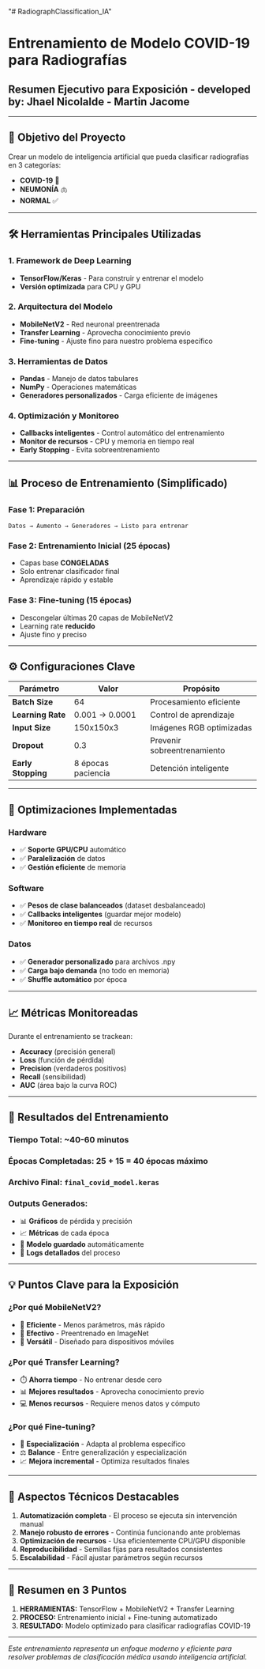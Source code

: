 "# RadiographClassification_IA" 
# Entrenamiento de Modelo COVID-19 para Radiografías
## Resumen Ejecutivo para Exposición - developed by: Jhael Nicolalde - Martin Jacome

---

## 🎯 **Objetivo del Proyecto**
Crear un modelo de inteligencia artificial que pueda clasificar radiografías en 3 categorías:
- **COVID-19** 🦠
- **NEUMONÍA** 🫁  
- **NORMAL** ✅

---

## 🛠️ **Herramientas Principales Utilizadas**

### **1. Framework de Deep Learning**
- **TensorFlow/Keras** - Para construir y entrenar el modelo
- **Versión optimizada** para CPU y GPU

### **2. Arquitectura del Modelo**
- **MobileNetV2** - Red neuronal preentrenada
- **Transfer Learning** - Aprovecha conocimiento previo
- **Fine-tuning** - Ajuste fino para nuestro problema específico

### **3. Herramientas de Datos**
- **Pandas** - Manejo de datos tabulares
- **NumPy** - Operaciones matemáticas
- **Generadores personalizados** - Carga eficiente de imágenes

### **4. Optimización y Monitoreo**
- **Callbacks inteligentes** - Control automático del entrenamiento
- **Monitor de recursos** - CPU y memoria en tiempo real
- **Early Stopping** - Evita sobreentrenamiento

---

## 📊 **Proceso de Entrenamiento (Simplificado)**

### **Fase 1: Preparación**
```
Datos → Aumento → Generadores → Listo para entrenar
```

### **Fase 2: Entrenamiento Inicial (25 épocas)**
- Capas base **CONGELADAS**
- Solo entrenar clasificador final
- Aprendizaje rápido y estable

### **Fase 3: Fine-tuning (15 épocas)**  
- Descongelar últimas 20 capas de MobileNetV2
- Learning rate **reducido**
- Ajuste fino y preciso

---

## ⚙️ **Configuraciones Clave**

| Parámetro | Valor | Propósito |
|-----------|--------|-----------|
| **Batch Size** | 64 | Procesamiento eficiente |
| **Learning Rate** | 0.001 → 0.0001 | Control de aprendizaje |
| **Input Size** | 150x150x3 | Imágenes RGB optimizadas |
| **Dropout** | 0.3 | Prevenir sobreentrenamiento |
| **Early Stopping** | 8 épocas paciencia | Detención inteligente |

---

## 🚀 **Optimizaciones Implementadas**

### **Hardware**
- ✅ **Soporte GPU/CPU** automático
- ✅ **Paralelización** de datos
- ✅ **Gestión eficiente** de memoria

### **Software**
- ✅ **Pesos de clase balanceados** (dataset desbalanceado)
- ✅ **Callbacks inteligentes** (guardar mejor modelo)
- ✅ **Monitoreo en tiempo real** de recursos

### **Datos**
- ✅ **Generador personalizado** para archivos .npy
- ✅ **Carga bajo demanda** (no todo en memoria)
- ✅ **Shuffle automático** por época

---

## 📈 **Métricas Monitoreadas**

Durante el entrenamiento se trackean:
- **Accuracy** (precisión general)
- **Loss** (función de pérdida)
- **Precision** (verdaderos positivos)
- **Recall** (sensibilidad)
- **AUC** (área bajo la curva ROC)

---

## 🎯 **Resultados del Entrenamiento**

### **Tiempo Total:** ~40-60 minutos
### **Épocas Completadas:** 25 + 15 = 40 épocas máximo
### **Archivo Final:** `final_covid_model.keras`

### **Outputs Generados:**
- 📊 **Gráficos** de pérdida y precisión
- 📈 **Métricas** de cada época
- 💾 **Modelo guardado** automáticamente
- 📝 **Logs detallados** del proceso

---

## 💡 **Puntos Clave para la Exposición**

### **¿Por qué MobileNetV2?**
- 🚀 **Eficiente** - Menos parámetros, más rápido
- 🎯 **Efectivo** - Preentrenado en ImageNet
- 📱 **Versátil** - Diseñado para dispositivos móviles

### **¿Por qué Transfer Learning?**
- ⏱️ **Ahorra tiempo** - No entrenar desde cero
- 📊 **Mejores resultados** - Aprovecha conocimiento previo
- 💻 **Menos recursos** - Requiere menos datos y cómputo

### **¿Por qué Fine-tuning?**
- 🎯 **Especialización** - Adapta al problema específico
- ⚖️ **Balance** - Entre generalización y especialización
- 📈 **Mejora incremental** - Optimiza resultados finales

---

## 🔧 **Aspectos Técnicos Destacables**

1. **Automatización completa** - El proceso se ejecuta sin intervención manual
2. **Manejo robusto de errores** - Continúa funcionando ante problemas
3. **Optimización de recursos** - Usa eficientemente CPU/GPU disponible
4. **Reproducibilidad** - Semillas fijas para resultados consistentes
5. **Escalabilidad** - Fácil ajustar parámetros según recursos

---

## 📝 **Resumen en 3 Puntos**

1. **HERRAMIENTAS:** TensorFlow + MobileNetV2 + Transfer Learning
2. **PROCESO:** Entrenamiento inicial + Fine-tuning automatizado  
3. **RESULTADO:** Modelo optimizado para clasificar radiografías COVID-19

---

*Este entrenamiento representa un enfoque moderno y eficiente para resolver problemas de clasificación médica usando inteligencia artificial.*
